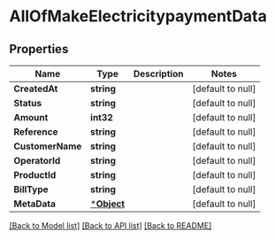 # AllOfMakeElectricitypaymentData

## Properties
Name | Type | Description | Notes
------------ | ------------- | ------------- | -------------
**CreatedAt** | **string** |  | [default to null]
**Status** | **string** |  | [default to null]
**Amount** | **int32** |  | [default to null]
**Reference** | **string** |  | [default to null]
**CustomerName** | **string** |  | [default to null]
**OperatorId** | **string** |  | [default to null]
**ProductId** | **string** |  | [default to null]
**BillType** | **string** |  | [default to null]
**MetaData** | [***Object**](.md) |  | [default to null]

[[Back to Model list]](../README.md#documentation-for-models) [[Back to API list]](../README.md#documentation-for-api-endpoints) [[Back to README]](../README.md)

